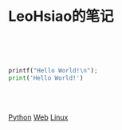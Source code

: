 # LeoHsiao的笔记

<br />
<br />
<br />

```python
printf("Hello World!\n");
print('Hello World!')
```

<br />
<br />

[Python](docs/Python)
[Web](docs/Web)
[Linux](docs/Linux/简介/简介.md)
